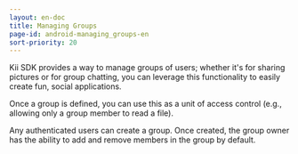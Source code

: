 ```yaml
---
layout: en-doc
title: Managing Groups
page-id: android-managing_groups-en
sort-priority: 20
---
```

Kii SDK provides a way to manage groups of users; whether it's for sharing pictures or for group chatting, you can leverage this functionality to easily create fun, social applications.  

Once a group is defined, you can use this as a unit of access control (e.g., allowing only a group member to read a file).

Any authenticated users can create a group.  Once created, the group owner has the ability to add and remove members in the group by default.